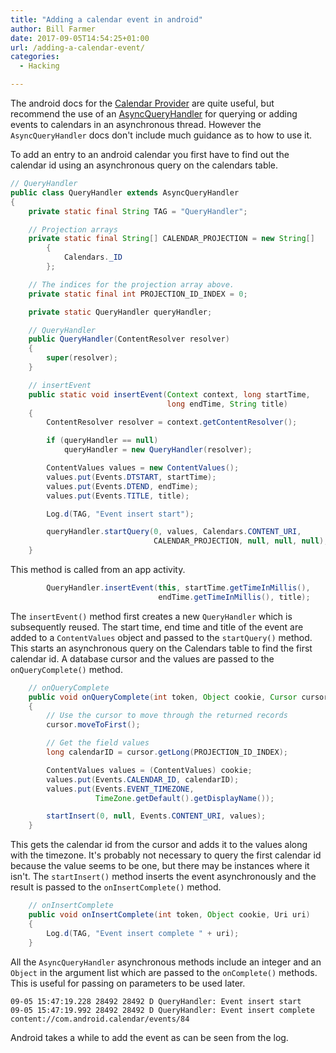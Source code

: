 ```yaml
---
title: "Adding a calendar event in android"
author: Bill Farmer
date: 2017-09-05T14:54:25+01:00
url: /adding-a-calendar-event/
categories:
  - Hacking

---
```


The android docs for the [Calendar Provider][1] are quite useful, but
recommend the use of an [AsyncQueryHandler][2] for querying or adding
events to calendars in an asynchronous thread. However the
`AsyncQueryHandler` docs don't include much guidance as to how to use
it.

To add an entry to an android calendar you first have to find out the
calendar id using an asynchronous query on the calendars table.

```java
// QueryHandler
public class QueryHandler extends AsyncQueryHandler
{
    private static final String TAG = "QueryHandler";

    // Projection arrays
    private static final String[] CALENDAR_PROJECTION = new String[]
        {
            Calendars._ID
        };

    // The indices for the projection array above.
    private static final int PROJECTION_ID_INDEX = 0;

    private static QueryHandler queryHandler;

    // QueryHandler
    public QueryHandler(ContentResolver resolver)
    {
        super(resolver);
    }

    // insertEvent
    public static void insertEvent(Context context, long startTime,
                                   long endTime, String title)
    {
        ContentResolver resolver = context.getContentResolver();

        if (queryHandler == null)
            queryHandler = new QueryHandler(resolver);

        ContentValues values = new ContentValues();
        values.put(Events.DTSTART, startTime);
        values.put(Events.DTEND, endTime);
        values.put(Events.TITLE, title);

        Log.d(TAG, "Event insert start");

        queryHandler.startQuery(0, values, Calendars.CONTENT_URI,
                                CALENDAR_PROJECTION, null, null, null);
    }

```

This method is called from an app activity.

```java
        QueryHandler.insertEvent(this, startTime.getTimeInMillis(),
                                 endTime.getTimeInMillis(), title);

```

The `insertEvent()` method first creates a new `QueryHandler` which is
subsequently reused. The start time, end time and title of the event
are added to a `ContentValues` object and passed to the `startQuery()`
method. This starts an asynchronous query on the Calendars table to
find the first calendar id. A database cursor and the values are
passed to the `onQueryComplete()` method.

```java
    // onQueryComplete
    public void onQueryComplete(int token, Object cookie, Cursor cursor)
    {
        // Use the cursor to move through the returned records
        cursor.moveToFirst();

        // Get the field values
        long calendarID = cursor.getLong(PROJECTION_ID_INDEX);

        ContentValues values = (ContentValues) cookie;
        values.put(Events.CALENDAR_ID, calendarID);
        values.put(Events.EVENT_TIMEZONE,
                   TimeZone.getDefault().getDisplayName());

        startInsert(0, null, Events.CONTENT_URI, values);
    }

```

This gets the calendar id from the cursor and adds it to the values
along with the timezone. It's probably not necessary to query the
first calendar id because the value seems to be one, but there may be
instances where it isn't. The `startInsert()` method inserts the event
asynchronously and the result is passed to the `onInsertComplete()`
method.

```java
    // onInsertComplete
    public void onInsertComplete(int token, Object cookie, Uri uri)
    {
        Log.d(TAG, "Event insert complete " + uri);
    }

```

All the `AsyncQueryHandler` asynchronous methods include an integer
and an `Object` in the argument list which are passed to the
`onComplete()` methods. This is useful for passing on parameters to be
used later.

```shell
09-05 15:47:19.228 28492 28492 D QueryHandler: Event insert start
09-05 15:47:19.992 28492 28492 D QueryHandler: Event insert complete content://com.android.calendar/events/84

```

Android takes a while to add the event as can be seen from the log.

[1]: https://developer.android.com/guide/topics/providers/calendar-provider.html
[2]: https://developer.android.com/reference/android/content/AsyncQueryHandler.html
